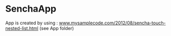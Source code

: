 SenchaApp
=========
App is created  by using  : www.mysamplecode.com/2012/08/sencha-touch-nested-list.html (see App folder)
